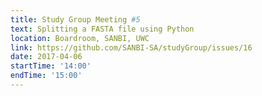 ```yaml
---
title: Study Group Meeting #5
text: Splitting a FASTA file using Python
location: Boardroom, SANBI, UWC
link: https://github.com/SANBI-SA/studyGroup/issues/16
date: 2017-04-06
startTime: '14:00'
endTime: '15:00'
---
```

